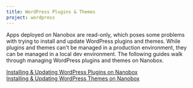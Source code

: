 ```yaml
---
title: WordPress Plugins & Themes
project: wordpress
---
```


Apps deployed on Nanobox are read-only, which poses some problems with trying to install and update WordPress plugins and themes. While plugins and themes can't be managed in a production environment, they can be managed in a local dev environment. The following guides walk through managing WordPress plugins and themes on Nanobox.

[Installing & Updating WordPress Plugins on Nanobox](installing-updating-plugins)  
[Installing & Updating WordPress Themes on Nanobox](installing-updating-themes)
